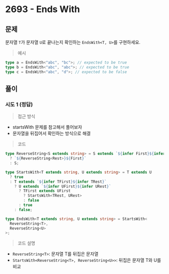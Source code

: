 # 2693 - Ends With

## 문제

문자열 `T`가 문자열 `U`로 끝나는지 확인하는 `EndsWith<T, U>`를 구현하세요.

> 예시

```ts
type a = EndsWith<"abc", "bc">; // expected to be true
type b = EndsWith<"abc", "abc">; // expected to be true
type c = EndsWith<"abc", "d">; // expected to be false
```

## 풀이

### 시도 1 (정답)

> 접근 방식

- startsWith 문제를 참고해서 풀어보자
- 문자열을 뒤집어서 확인하는 방식으로 해결

> 코드

```ts
type ReverseString<S extends string> = S extends `${infer First}${infer Rest}`
  ? `${ReverseString<Rest>}${First}`
  : S;

type StartsWith<T extends string, U extends string> = T extends U
  ? true
  : T extends `${infer TFirst}${infer TRest}`
    ? U extends `${infer UFirst}${infer URest}`
      ? TFirst extends UFirst
        ? StartsWith<TRest, URest>
        : false
      : true
    : false;

type EndsWith<T extends string, U extends string> = StartsWith<
  ReverseString<T>,
  ReverseString<U>
>;
```

> 코드 설명

- `ReverseString<T>`: 문자열 T를 뒤집은 문자열
- `StartsWith<ReverseString<T>, ReverseString<U>>`: 뒤집은 문자열 T와 U를 비교
